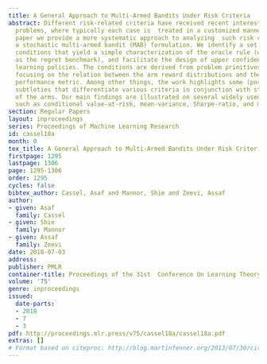 ```yaml
---
title: A General Approach to Multi-Armed Bandits Under Risk Criteria
abstract: Different risk-related criteria have received recent interest in learning
  problems, where typically each case is  treated in a customized manner. In this
  paper we provide a more systematic approach to analyzing  such risk criteria within
  a stochastic multi-armed bandit (MAB) formulation. We identify a set of general
  conditions that yield a simple characterization of the oracle rule (which serves
  as the regret benchmark), and facilitate the design of upper confidence bound (UCB)
  learning policies. The conditions are derived from problem primitives, primarily
  focusing on the relation between the arm reward distributions and the (risk criteria)
  performance metric. Among other things, the work highlights some (possibly non-intuitive)
  subtleties that differentiate various criteria in conjunction with statistical properties
  of the arms. Our main findings are illustrated on several widely used objectives
  such as conditional value-at-risk, mean-variance, Sharpe-ratio, and more.
section: Regular Papers
layout: inproceedings
series: Proceedings of Machine Learning Research
id: cassel18a
month: 0
tex_title: A General Approach to Multi-Armed Bandits Under Risk Criteria
firstpage: 1295
lastpage: 1306
page: 1295-1306
order: 1295
cycles: false
bibtex_author: Cassel, Asaf and Mannor, Shie and Zeevi, Assaf
author:
- given: Asaf
  family: Cassel
- given: Shie
  family: Mannor
- given: Assaf
  family: Zeevi
date: 2018-07-03
address: 
publisher: PMLR
container-title: Proceedings of the 31st  Conference On Learning Theory
volume: '75'
genre: inproceedings
issued:
  date-parts:
  - 2018
  - 7
  - 3
pdf: http://proceedings.mlr.press/v75/cassel18a/cassel18a.pdf
extras: []
# Format based on citeproc: http://blog.martinfenner.org/2013/07/30/citeproc-yaml-for-bibliographies/
---
```

